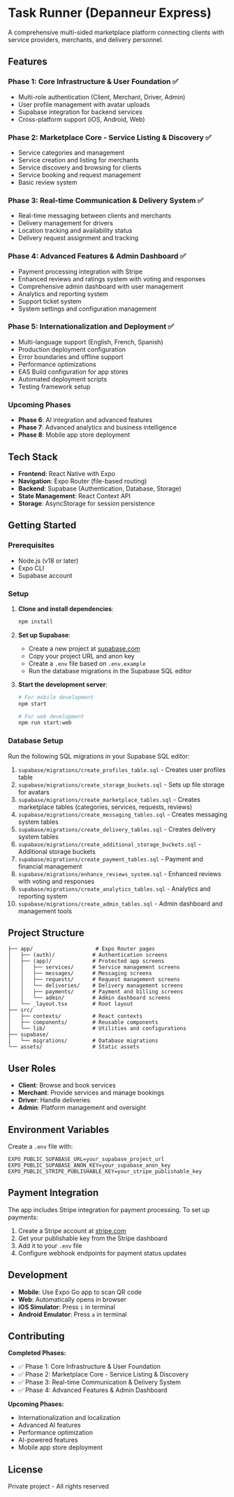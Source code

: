# Task Runner (Depanneur Express)

A comprehensive multi-sided marketplace platform connecting clients with service providers, merchants, and delivery personnel.

## Features

### Phase 1: Core Infrastructure & User Foundation ✅
- Multi-role authentication (Client, Merchant, Driver, Admin)
- User profile management with avatar uploads
- Supabase integration for backend services
- Cross-platform support (iOS, Android, Web)

### Phase 2: Marketplace Core - Service Listing & Discovery ✅
- Service categories and management
- Service creation and listing for merchants
- Service discovery and browsing for clients
- Service booking and request management
- Basic review system

### Phase 3: Real-time Communication & Delivery System ✅
- Real-time messaging between clients and merchants
- Delivery management for drivers
- Location tracking and availability status
- Delivery request assignment and tracking

### Phase 4: Advanced Features & Admin Dashboard ✅
- Payment processing integration with Stripe
- Enhanced reviews and ratings system with voting and responses
- Comprehensive admin dashboard with user management
- Analytics and reporting system
- Support ticket system
- System settings and configuration management

### Phase 5: Internationalization and Deployment ✅
- Multi-language support (English, French, Spanish)
- Production deployment configuration
- Error boundaries and offline support
- Performance optimizations
- EAS Build configuration for app stores
- Automated deployment scripts
- Testing framework setup

### Upcoming Phases
- **Phase 6**: AI integration and advanced features
- **Phase 7**: Advanced analytics and business intelligence
- **Phase 8**: Mobile app store deployment

## Tech Stack

- **Frontend**: React Native with Expo
- **Navigation**: Expo Router (file-based routing)
- **Backend**: Supabase (Authentication, Database, Storage)
- **State Management**: React Context API
- **Storage**: AsyncStorage for session persistence

## Getting Started

### Prerequisites
- Node.js (v18 or later)
- Expo CLI
- Supabase account

### Setup

1. **Clone and install dependencies**:
   ```bash
   npm install
   ```

2. **Set up Supabase**:
   - Create a new project at [supabase.com](https://supabase.com)
   - Copy your project URL and anon key
   - Create a `.env` file based on `.env.example`
   - Run the database migrations in the Supabase SQL editor

3. **Start the development server**:
   ```bash
   # For mobile development
   npm start
   
   # For web development
   npm run start:web
   ```

### Database Setup

Run the following SQL migrations in your Supabase SQL editor:

1. `supabase/migrations/create_profiles_table.sql` - Creates user profiles table
2. `supabase/migrations/create_storage_buckets.sql` - Sets up file storage for avatars
3. `supabase/migrations/create_marketplace_tables.sql` - Creates marketplace tables (categories, services, requests, reviews)
4. `supabase/migrations/create_messaging_tables.sql` - Creates messaging system tables
5. `supabase/migrations/create_delivery_tables.sql` - Creates delivery system tables
6. `supabase/migrations/create_additional_storage_buckets.sql` - Additional storage buckets
7. `supabase/migrations/create_payment_tables.sql` - Payment and financial management
8. `supabase/migrations/enhance_reviews_system.sql` - Enhanced reviews with voting and responses
9. `supabase/migrations/create_analytics_tables.sql` - Analytics and reporting system
10. `supabase/migrations/create_admin_tables.sql` - Admin dashboard and management tools

## Project Structure

```
├── app/                    # Expo Router pages
│   ├── (auth)/            # Authentication screens
│   ├── (app)/             # Protected app screens
│   │   ├── services/      # Service management screens
│   │   ├── messages/      # Messaging screens
│   │   ├── requests/      # Request management screens
│   │   └── deliveries/    # Delivery management screens
│   │   ├── payments/      # Payment and billing screens
│   │   └── admin/         # Admin dashboard screens
│   └── _layout.tsx        # Root layout
├── src/
│   ├── contexts/          # React contexts
│   ├── components/        # Reusable components
│   └── lib/               # Utilities and configurations
├── supabase/
│   └── migrations/        # Database migrations
└── assets/                # Static assets
```

## User Roles

- **Client**: Browse and book services
- **Merchant**: Provide services and manage bookings
- **Driver**: Handle deliveries
- **Admin**: Platform management and oversight

## Environment Variables

Create a `.env` file with:

```
EXPO_PUBLIC_SUPABASE_URL=your_supabase_project_url
EXPO_PUBLIC_SUPABASE_ANON_KEY=your_supabase_anon_key
EXPO_PUBLIC_STRIPE_PUBLISHABLE_KEY=your_stripe_publishable_key
```

## Payment Integration

The app includes Stripe integration for payment processing. To set up payments:

1. Create a Stripe account at [stripe.com](https://stripe.com)
2. Get your publishable key from the Stripe dashboard
3. Add it to your `.env` file
4. Configure webhook endpoints for payment status updates

## Development

- **Mobile**: Use Expo Go app to scan QR code
- **Web**: Automatically opens in browser
- **iOS Simulator**: Press `i` in terminal
- **Android Emulator**: Press `a` in terminal

## Contributing

**Completed Phases:**
- ✅ Phase 1: Core Infrastructure & User Foundation
- ✅ Phase 2: Marketplace Core - Service Listing & Discovery  
- ✅ Phase 3: Real-time Communication & Delivery System
- ✅ Phase 4: Advanced Features & Admin Dashboard

**Upcoming Phases:**
- Internationalization and localization
- Advanced AI features
- Performance optimization
- AI-powered features
- Mobile app store deployment

## License

Private project - All rights reserved